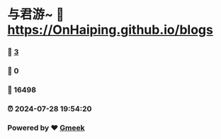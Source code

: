 # 与君游~ :link: https://OnHaiping.github.io/blogs 
### :page_facing_up: [3](https://OnHaiping.github.io/blogs/tag.html) 
### :speech_balloon: 0 
### :hibiscus: 16498 
### :alarm_clock: 2024-07-28 19:54:20 
### Powered by :heart: [Gmeek](https://github.com/Meekdai/Gmeek)
